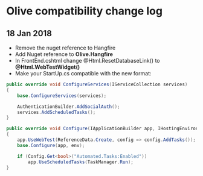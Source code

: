 # Olive compatibility change log

## 18 Jan 2018
- Remove the nuget reference to Hangfire
- Add Nuget reference to **Olive.Hangfire**
- In FrontEnd.cshtml change @Html.ResetDatabaseLink() to **@Html.WebTestWidget()** 
- Make your StartUp.cs compatible with the new format:

```csharp
public override void ConfigureServices(IServiceCollection services)
{
    base.ConfigureServices(services);

    AuthenticationBuilder.AddSocialAuth();
    services.AddScheduledTasks();
}

public override void Configure(IApplicationBuilder app, IHostingEnvironment env)
{
    app.UseWebTest(ReferenceData.Create, config => config.AddTasks());
    base.Configure(app, env);

    if (Config.Get<bool>("Automated.Tasks:Enabled"))
        app.UseScheduledTasks(TaskManager.Run);
}
```


